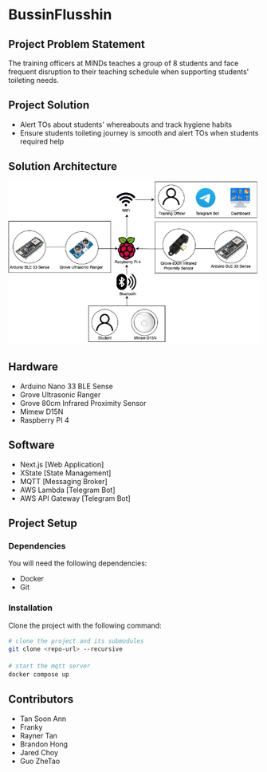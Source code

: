 # BussinFlusshin

## Project Problem Statement

The training officers at MINDs teaches a group of 8 students and face frequent disruption to their teaching schedule when supporting students' toileting needs.

## Project Solution

- Alert TOs about students' whereabouts and track hygiene habits
- Ensure students toileting journey is smooth and alert TOs when students required help

## Solution Architecture

![Cyber Physical System Solution Architecture Diagram](./assets/ArchitectureDiagram.png)

## Hardware

- Arduino Nano 33 BLE Sense
- Grove Ultrasonic Ranger
- Grove 80cm Infrared Proximity Sensor
- Mimew D15N
- Raspberry PI 4

## Software

- Next.js [Web Application]
- XState [State Management]
- MQTT [Messaging Broker]
- AWS Lambda [Telegram Bot]
- AWS API Gateway [Telegram Bot]

## Project Setup

### Dependencies

You will need the following dependencies:

- Docker
- Git

### Installation

Clone the project with the following command:
```sh
# clone the project and its submodules
git clone <repo-url> --recursive

# start the mqtt server
docker compose up
```

## Contributors

- Tan Soon Ann
- Franky
- Rayner Tan
- Brandon Hong
- Jared Choy
- Guo ZheTao
